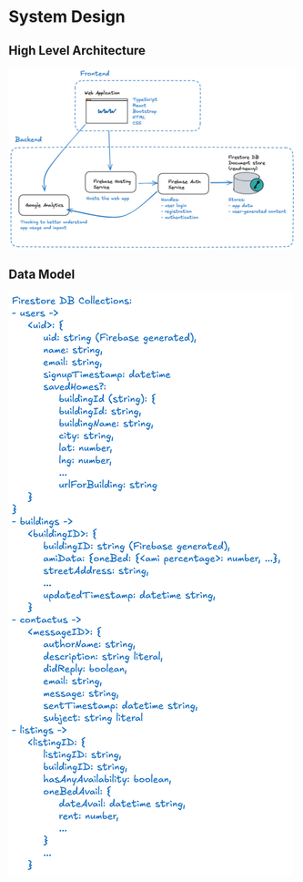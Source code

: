 # System Design

## High Level Architecture

![Alt text](/docs/mfte-high-level.png)

## Data Model

![Alt text](/docs/data-model.png)
